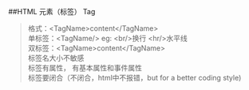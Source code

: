 ##HTML 元素（标签） Tag
> 格式：\<TagName>content\</TagName>  
单标签：\<TagName/> eg: \<br/>换行 \<hr/>水平线  
双标签：\<TagName>content\</TagName>  
标签名大小不敏感  
标签有属性， 有基本属性和事件属性  
标签要闭合（不闭合，html中不报错，but for a better coding style)